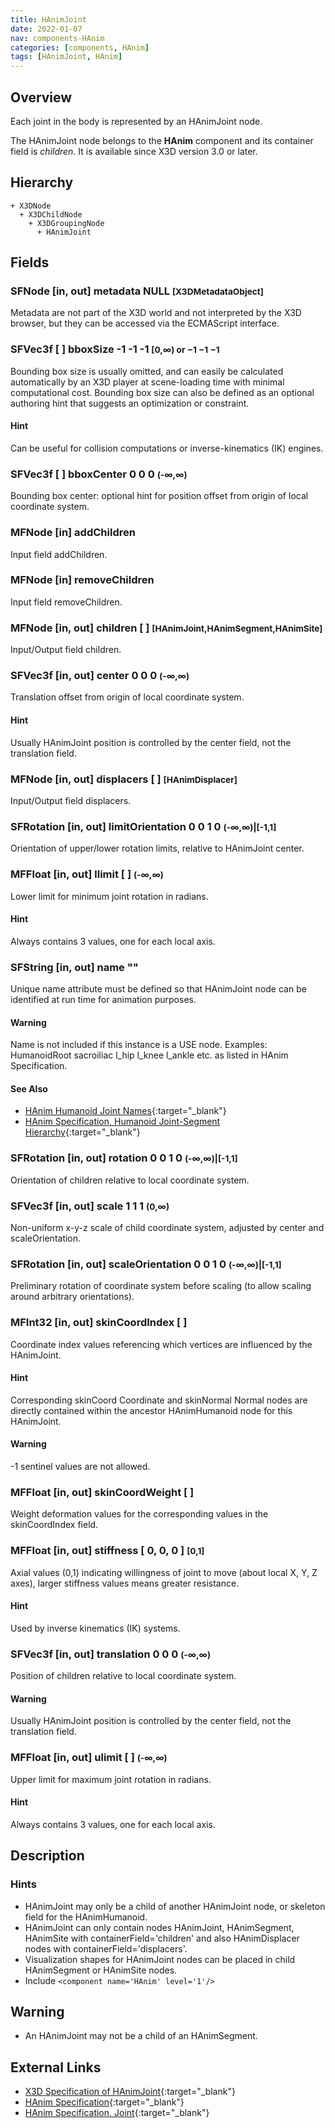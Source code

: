```yaml
---
title: HAnimJoint
date: 2022-01-07
nav: components-HAnim
categories: [components, HAnim]
tags: [HAnimJoint, HAnim]
---
```

<style>
.post h3 {
  word-spacing: 0.2em;
}
</style>

## Overview

Each joint in the body is represented by an HAnimJoint node.

The HAnimJoint node belongs to the **HAnim** component and its container field is *children.* It is available since X3D version 3.0 or later.

## Hierarchy

```
+ X3DNode
  + X3DChildNode
    + X3DGroupingNode
      + HAnimJoint
```

## Fields

### SFNode [in, out] **metadata** NULL <small>[X3DMetadataObject]</small>

Metadata are not part of the X3D world and not interpreted by the X3D browser, but they can be accessed via the ECMAScript interface.

### SFVec3f [ ] **bboxSize** -1 -1 -1 <small>[0,∞) or −1 −1 −1</small>

Bounding box size is usually omitted, and can easily be calculated automatically by an X3D player at scene-loading time with minimal computational cost. Bounding box size can also be defined as an optional authoring hint that suggests an optimization or constraint.

#### Hint

Can be useful for collision computations or inverse-kinematics (IK) engines.

### SFVec3f [ ] **bboxCenter** 0 0 0 <small>(-∞,∞)</small>

Bounding box center: optional hint for position offset from origin of local coordinate system.

### MFNode [in] **addChildren**

Input field addChildren.

### MFNode [in] **removeChildren**

Input field removeChildren.

### MFNode [in, out] **children** [ ] <small>[HAnimJoint,HAnimSegment,HAnimSite]</small>

Input/Output field children.

### SFVec3f [in, out] **center** 0 0 0 <small>(-∞,∞)</small>

Translation offset from origin of local coordinate system.

#### Hint

Usually HAnimJoint position is controlled by the center field, not the translation field.

### MFNode [in, out] **displacers** [ ] <small>[HAnimDisplacer]</small>

Input/Output field displacers.

### SFRotation [in, out] **limitOrientation** 0 0 1 0 <small>(-∞,∞)|[-1,1]</small>

Orientation of upper/lower rotation limits, relative to HAnimJoint center.

### MFFloat [in, out] **llimit** [ ] <small>(-∞,∞)</small>

Lower limit for minimum joint rotation in radians.

#### Hint

Always contains 3 values, one for each local axis.

### SFString [in, out] **name** ""

Unique name attribute must be defined so that HAnimJoint node can be identified at run time for animation purposes.

#### Warning

Name is not included if this instance is a USE node. Examples: HumanoidRoot sacroiliac l_hip l_knee l_ankle etc. as listed in HAnim Specification.

#### See Also

- [HAnim Humanoid Joint Names](https://www.web3d.org/x3d/content/examples/Basic/HumanoidAnimation/tables/HAnimJointNames19774V1.0.txt){:target="_blank"}
- [HAnim Specification, Humanoid Joint-Segment Hierarchy](https://www.web3d.org/documents/specifications/19774-1/V2.0/HAnim/concepts.html#Hierarchy){:target="_blank"}

### SFRotation [in, out] **rotation** 0 0 1 0 <small>(-∞,∞)|[-1,1]</small>

Orientation of children relative to local coordinate system.

### SFVec3f [in, out] **scale** 1 1 1 <small>(0,∞)</small>

Non-uniform x-y-z scale of child coordinate system, adjusted by center and scaleOrientation.

### SFRotation [in, out] **scaleOrientation** 0 0 1 0 <small>(-∞,∞)|[-1,1]</small>

Preliminary rotation of coordinate system before scaling (to allow scaling around arbitrary orientations).

### MFInt32 [in, out] **skinCoordIndex** [ ]

Coordinate index values referencing which vertices are influenced by the HAnimJoint.

#### Hint

Corresponding skinCoord Coordinate and skinNormal Normal nodes are directly contained within the ancestor HAnimHumanoid node for this HAnimJoint.

#### Warning

-1 sentinel values are not allowed.

### MFFloat [in, out] **skinCoordWeight** [ ]

Weight deformation values for the corresponding values in the skinCoordIndex field.

### MFFloat [in, out] **stiffness** [ 0, 0, 0 ] <small>[0,1]</small>

Axial values (0,1) indicating willingness of joint to move (about local X, Y, Z axes), larger stiffness values means greater resistance.

#### Hint

Used by inverse kinematics (IK) systems.

### SFVec3f [in, out] **translation** 0 0 0 <small>(-∞,∞)</small>

Position of children relative to local coordinate system.

#### Warning

Usually HAnimJoint position is controlled by the center field, not the translation field.

### MFFloat [in, out] **ulimit** [ ] <small>(-∞,∞)</small>

Upper limit for maximum joint rotation in radians.

#### Hint

Always contains 3 values, one for each local axis.

## Description

### Hints

- HAnimJoint may only be a child of another HAnimJoint node, or skeleton field for the HAnimHumanoid.
- HAnimJoint can only contain nodes HAnimJoint, HAnimSegment, HAnimSite with containerField='children' and also HAnimDisplacer nodes with containerField='displacers'.
- Visualization shapes for HAnimJoint nodes can be placed in child HAnimSegment or HAnimSite nodes.
- Include `<component name='HAnim' level='1'/>`

Warning
-------

- An HAnimJoint may not be a child of an HAnimSegment.

## External Links

- [X3D Specification of HAnimJoint](https://www.web3d.org/documents/specifications/19775-1/V4.0/Part01/components/hanim.html#HAnimJoint){:target="_blank"}
- [HAnim Specification](https://www.web3d.org/documents/specifications/19774-1/V2.0/HAnim/HAnimArchitecture.html){:target="_blank"}
- [HAnim Specification, Joint](https://www.web3d.org/documents/specifications/19774-1/V2.0/HAnim/ObjectInterfaces.html#Joint){:target="_blank"}
